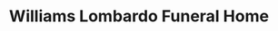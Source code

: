 ---
title: "Williams Lombardo Funeral Home"
url: /clifton-heights/williams-lombardo-funeral-home/
shop: funeral directors
---